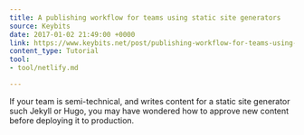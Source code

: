 ```yaml
---
title: A publishing workflow for teams using static site generators
source: Keybits
date: 2017-01-02 21:49:00 +0000
link: https://www.keybits.net/post/publishing-workflow-for-teams-using-static-site-generators/
content_type: Tutorial
tool:
- tool/netlify.md

---
```

If your team is semi-technical, and writes content for a static site generator such Jekyll or Hugo, you may have wondered how to approve new content before deploying it to production.





